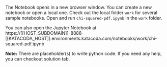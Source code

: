 The Notebook opens in a new browser window. You can create a new notebook or open a local one. Check out the local folder `work` for several sample notebooks. Open and run `chi-squared-pdf.ipynb` in the `work` folder.

You can also open the Jupyter Notebook at https://[[HOST_SUBDOMAIN]]-8888-[[KATACODA_HOST]].environments.katacoda.com/notebooks/work/chi-squared-pdf.ipynb

**Note:**
There are placeholder(s) to write python code. If you need any help, you can checkout solution tab.